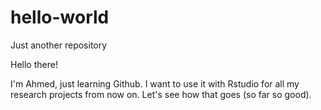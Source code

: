# hello-world
Just another repository


Hello there!

I'm Ahmed, just learning Github. I want to use it with Rstudio for all my research projects from now on. Let's see how that goes (so far so good). 
